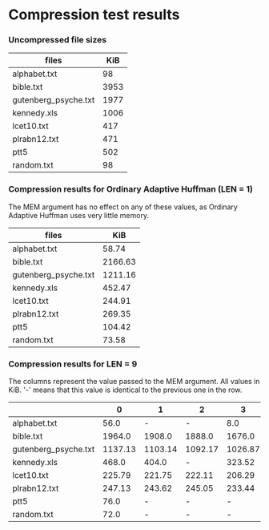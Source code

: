 # Compression test results

### Uncompressed file sizes

| files                | KiB  |
|----------------------|------|
| alphabet.txt         | 98   |
| bible.txt            | 3953 |
| gutenberg_psyche.txt | 1977 |
| kennedy.xls          | 1006 |
| lcet10.txt           | 417  |
| plrabn12.txt         | 471  |
| ptt5                 | 502  |
| random.txt           | 98   |
 

### Compression results for Ordinary Adaptive Huffman (LEN = 1)

The MEM argument has no effect on any of these values, as Ordinary Adaptive Huffman
uses very little memory.

| files                | KiB     |
|----------------------|---------|
| alphabet.txt         | 58.74   |
| bible.txt            | 2166.63 |
| gutenberg_psyche.txt | 1211.16 |
| kennedy.xls          | 452.47  |
| lcet10.txt           | 244.91  |
| plrabn12.txt         | 269.35  |
| ptt5                 | 104.42  |
| random.txt           | 73.58   |

### Compression results for LEN = 9

The columns represent the value passed to the MEM argument. All values in KiB.
'-' means that this value is identical to the previous one in the row.

|                      | 0       | 1       | 2       | 3       | 4       | 5       | 6 | 7 | 8 | 9 |
|----------------------|---------|---------|---------|---------|---------|---------|---|---|---|---|
| alphabet.txt         | 56.0    | -       | -       | 8.0     | 6.25    | 6.71    | - | - | - | - |
| bible.txt            | 1964.0  | 1908.0  | 1888.0  | 1676.0  | 1378.62 | 1324.33 | - | - | - | - |
| gutenberg_psyche.txt | 1137.13 | 1103.14 | 1092.17 | 1026.87 | 911.14  | 902.01  | - | - | - | - |
| kennedy.xls          | 468.0   | 404.0   | -       | 323.52  | 325.08  | 314.73  | - | - | - | - |
| lcet10.txt           | 225.79  | 221.75  | 222.11  | 206.29  | 189.9   | 185.0   | - | - | - | - |
| plrabn12.txt         | 247.13  | 243.62  | 245.05  | 233.44  | 216.09  | 213.34  | - | - | - | - |
| ptt5                 | 76.0    | -       | -       | -       | 73.04   | 74.85   | - | - | - | - |
| random.txt           | 72.0    | -       | -       | -       | 80.84   | 84.43   | - | - | - | - |